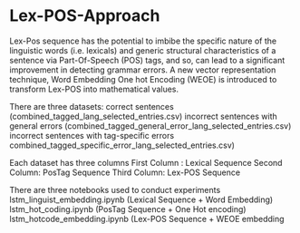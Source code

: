 # Lex-POS-Approach
Lex-Pos sequence has the potential to imbibe the specific nature of the linguistic words (i.e. lexicals) and generic structural characteristics of a sentence via Part-Of-Speech (POS) tags, and so, can lead to a significant improvement in detecting grammar errors. A new vector representation technique, Word Embedding One hot Encoding (WEOE) is introduced to transform Lex-POS into mathematical values.

There are three datasets:
            correct sentences (combined_tagged_lang_selected_entries.csv)
            incorrect sentences with general errors  (combined_tagged_general_error_lang_selected_entries.csv)
            incorrect sentences with tag-specific errors combined_tagged_specific_error_lang_selected_entries.csv)
            
 Each dataset has three columns
             First Column : Lexical Sequence
             Second Column: PosTag Sequence
             Third Column: Lex-POS Sequence

There are three notebooks used to conduct experiments
lstm_linguist_embedding.ipynb (Lexical Sequence + Word Embedding)
lstm_hot_coding.ipynb (PosTag Sequence + One Hot encoding)
lstm_hotcode_embedding.ipynb (Lex-POS Sequence + WEOE embedding
